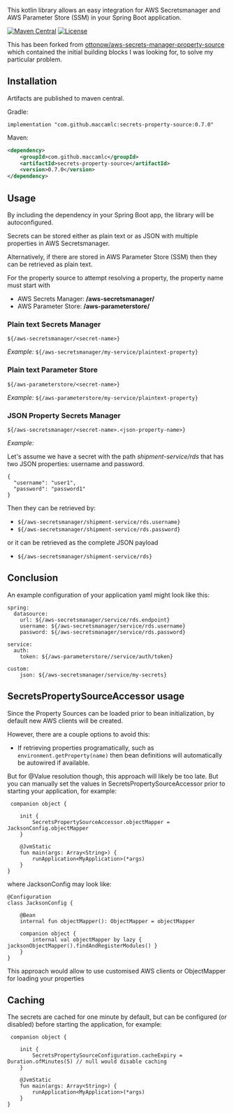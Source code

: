 This kotlin library allows an easy integration for AWS Secretsmanager and AWS Parameter Store (SSM) in your Spring Boot application.

[![Maven Central](https://maven-badges.herokuapp.com/maven-central/com.github.maccamlc/secrets-property-source/badge.svg)](https://maven-badges.herokuapp.com/maven-central/com.github.maccamlc/secrets-property-source)
[![License](https://img.shields.io/badge/License-Apache%202.0-blue.svg)](https://opensource.org/licenses/Apache-2.0)

This has been forked from [ottonow/aws-secrets-manager-property-source](https://github.com/ottonow/aws-secrets-manager-property-source) which contained the initial building blocks I was looking for, to solve my particular problem.

## Installation

Artifacts are published to maven central.

Gradle:

`implementation "com.github.maccamlc:secrets-property-source:0.7.0"`

Maven:

```xml
<dependency>
    <groupId>com.github.maccamlc</groupId>
    <artifactId>secrets-property-source</artifactId>
    <version>0.7.0</version>
</dependency>
```

## Usage

By including the dependency in your Spring Boot app, the library will be autoconfigured.

Secrets can be stored either as plain text or as JSON with multiple properties in AWS Secretsmanager.

Alternatively, if there are stored in AWS Parameter Store (SSM) then they can be retrieved as plain text.

For the property source to attempt resolving a property, the property name must start with 

* AWS Secrets Manager: **/aws-secretsmanager/**
* AWS Parameter Store: **/aws-parameterstore/**

###  Plain text Secrets Manager

`${/aws-secretsmanager/<secret-name>}`

*Example:*
`${/aws-secretsmanager/my-service/plaintext-property}`

### Plain text Parameter Store

`${/aws-parameterstore/<secret-name>}`

*Example:*
`${/aws-parameterstore/my-service/plaintext-property}`

### JSON Property Secrets Manager

`${/aws-secretsmanager/<secret-name>.<json-property-name>}`

*Example:*

Let's assume we have a secret with the path *shipment-service/rds* that has two JSON properties: username and password.

```
{
  "username": "user1",
  "password": "password1"
}
```

Then they can be retrieved by:

* `${/aws-secretsmanager/shipment-service/rds.username}`
* `${/aws-secretsmanager/shipment-service/rds.password}`

or it can be retrieved as the complete JSON payload

* `${/aws-secretsmanager/shipment-service/rds}`

## Conclusion

An example configuration of your application yaml might look like this:

```
spring:
  datasource:
    url: ${/aws-secretsmanager/service/rds.endpoint}
    username: ${/aws-secretsmanager/service/rds.username}
    password: ${/aws-secretsmanager/service/rds.password}

service:
  auth:
    token: ${/aws-parameterstore//service/auth/token}

custom:
    json: ${/aws-secretsmanager/service/my-secrets}
```

## SecretsPropertySourceAccessor usage

Since the Property Sources can be loaded prior to bean initialization, by default new AWS clients will be created.

However, there are a couple options to avoid this:

* If retrieving properties programatically, such as `environment.getProperty(name)` then bean definitions will automatically
be autowired if available.

But for @Value resolution though, this approach will likely be too late. But you can manually set the values in SecretsPropertySourceAccessor
prior to starting your application, for example:
```
 companion object {

    init {
        SecretsPropertySourceAccessor.objectMapper = JacksonConfig.objectMapper
    }

    @JvmStatic
    fun main(args: Array<String>) {
        runApplication<MyApplication>(*args)
    }
}
```

where JacksonConfig may look like:

```
@Configuration
class JacksonConfig {

    @Bean
    internal fun objectMapper(): ObjectMapper = objectMapper

    companion object {
        internal val objectMapper by lazy { jacksonObjectMapper().findAndRegisterModules() }
    }
}
```

This approach would allow to use customised AWS clients or ObjectMapper for loading your properties

## Caching

The secrets are cached for one minute by default, but can be configured (or disabled) before starting the application, for example:

```
 companion object {

    init {
        SecretsPropertySourceConfiguration.cacheExpiry = Duration.ofMinutes(5) // null would disable caching
    }

    @JvmStatic
    fun main(args: Array<String>) {
        runApplication<MyApplication>(*args)
    }
}
```
